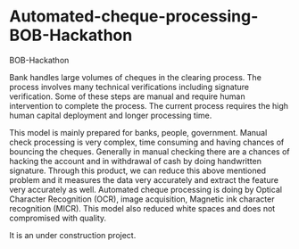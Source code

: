 # Automated-cheque-processing-BOB-Hackathon
BOB-Hackathon

Bank handles large volumes of cheques in the clearing process. The process involves many technical verifications including signature verification. Some of these steps are manual and require human intervention to complete the process. The current process requires the high human capital deployment and longer processing time.

This model is mainly prepared for banks, people, government. Manual check processing is very complex, time consuming and having chances of bouncing the cheques. Generally in manual checking there are a chances of hacking the account and in withdrawal of cash by doing handwritten signature. Through this product, we can reduce this above mentioned problem and it measures the data very accurately and extract the feature very accurately as well. Automated cheque processing is doing by Optical Character Recognition (OCR), image acquisition, Magnetic ink character recognition (MICR). This model also reduced white spaces and does not compromised with quality.

It is an under construction project.
